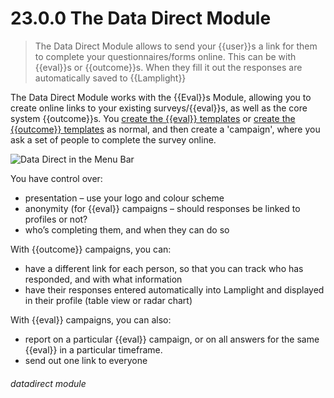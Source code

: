 # 23.0.0 The Data Direct Module

> The Data Direct Module allows to send your {{user}}s a link for them to complete your questionnaires/forms online. This can be with {{eval}}s or {{outcome}}s. When they fill it out the responses are automatically saved to {{Lamplight}}

The Data Direct Module works with the {{Eval}}s Module, allowing you to create online links to your existing surveys/{{eval}}s, as well as the core system {{outcome}}s. You [create the {{eval}} templates](/help/index/p/22.1) or [create the {{outcome}} templates](/help/index/p/16.6.2) as normal, and then create a 'campaign', where you ask a set of people to complete the survey online.

![Data Direct in the Menu Bar](23.png)

You have control over:

- presentation – use your logo and colour scheme
- anonymity (for {{eval}} campaigns – should responses be linked to profiles or not?
- who’s completing them, and when they can do so

With {{outcome}} campaigns, you can:

- have a different link for each person, so that you can track who has responded, and with what information
- have their responses entered automatically into Lamplight and displayed in their profile (table view or radar chart)

With {{eval}} campaigns, you can also:

- report on a particular {{eval}} campaign, or on all answers for the same {{eval}} in a particular timeframe.
- send out one link to everyone 



###### datadirect module

